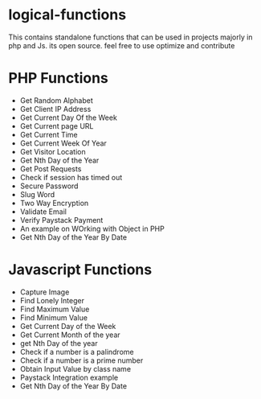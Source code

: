 # logical-functions
<p>This contains standalone functions that can be used in projects majorly in php and Js. its open source. 
feel free to use optimize and contribute</p>

<h1>PHP Functions </h1>
<ul>
<li> Get Random Alphabet </li>
<li> Get Client IP Address </li>
<li> Get Current Day Of the Week</li>
<li> Get Current page URL </li>
<li> Get Current Time </li>
<li> Get Current Week Of Year</li>
<li> Get Visitor Location </li>
<li> Get Nth Day of the Year </li>
<li> Get Post Requests </li>
<li> Check if session has timed out </li>
<li> Secure Password </li>
<li> Slug Word </li>
<li> Two Way Encryption </li>
<li> Validate Email </li>
<li> Verify Paystack Payment </li>
<li> An example on WOrking with Object in PHP </li>
<li> Get Nth Day of the Year By Date </li>
</ul>

<h1> Javascript Functions </h1>
<ul>
<li> Capture Image </li>
<li> Find Lonely Integer </li>
<li> Find Maximum Value </li>
<li> Find Minimum Value </li>
<li> Get Current Day of the Week </li>
<li> Get Current Month of the year </li>
<li> get Nth Day of the year </li>
<li> Check if a number is a palindrome </li>
<li> Check if a number is a prime number </li>
<li> Obtain Input Value by class name </li>
<li> Paystack Integration example </li>
<li> Get Nth Day of the Year By Date </li>
</ul>